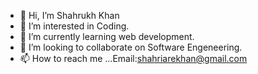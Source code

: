 - 👋 Hi, I’m Shahrukh Khan
- 👀 I’m interested in Coding.
- 🌱 I’m currently learning web development.
- 💞️ I’m looking to collaborate on Software Engeneering.
- 📫 How to reach me ...Email:shahriarekhan@gmail.com

<!---
ShahrukhKhan1178/ShahrukhKhan1178 is a ✨ special ✨ repository because its `README.md` (this file) appears on your GitHub profile.
You can click the Preview link to take a look at your changes.
--->

